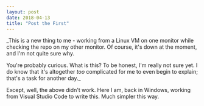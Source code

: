 ```yaml
---
layout: post
date: 2018-04-13
title: "Post the First"
---
```


_This is a new thing to me - working from a Linux VM on one monitor while checking the repo on my other monitor.  Of course, it's down at the moment, and I'm not quite sure why.

You're probably curious.  What is this?  To be honest, I'm really not sure yet.  I do know that it's altogether *too* complicated for me to even begin to explain; that's a task for another day._

Except, well, the above didn't work.  Here I am, back in Windows, working from Visual Studio Code to write this.  Much simpler this way.